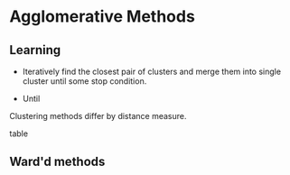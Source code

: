 # Agglomerative Methods




## Learning
- Iteratively find the closest pair of clusters and merge them into single cluster until some stop condition.

- Until

Clustering methods differ by distance measure.

table

## Ward'd methods




##
